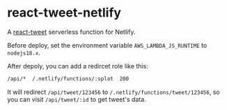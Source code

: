 # react-tweet-netlify

A [react-tweet](https://github.com/vercel-labs/react-tweet/) serverless function for Netlify.

Before deploy, set the environment variable `AWS_LAMBDA_JS_RUNTIME` to `nodejs18.x`.

After depoly, you can add a redircet role like this:

```txt
/api/*  /.netlify/functions/:splat  200
```

It will redirect `/api/tweet/123456` to `/.netlify/functions/tweet/123456`, so you can visit `/api/tweet/:id` to get tweet's data.
